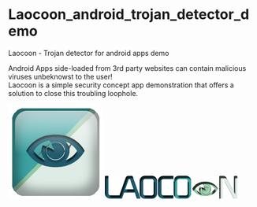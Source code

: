 # Laocoon_android_trojan_detector_demo
Laocoon - Trojan detector for android apps demo 

Android Apps side-loaded from 3rd party websites can contain
malicious viruses unbeknowst to the user!<br/>
Laocoon is a simple security concept app demonstration that 
offers a solution to close this troubling loophole. 

<img src="laocoon_logo_i.png">
<img src="laocoon_logo_s.png">